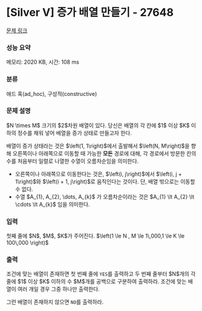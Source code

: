 # [Silver V] 증가 배열 만들기 - 27648 

[문제 링크](https://www.acmicpc.net/problem/27648) 

### 성능 요약

메모리: 2020 KB, 시간: 108 ms

### 분류

애드 혹(ad_hoc), 구성적(constructive)

### 문제 설명

<p>$N \times M$ 크기의 $2$차원 배열이 있다. 당신은 배열의 각 칸에 $1$ 이상 $K$ 이하의 정수를 채워 넣어 배열을 증가 상태로 만들고자 한다.</p>

<p>배열이 증가 상태라는 것은 $\left(1, 1\right)$에서 출발해서 $\left(N, M\right)$을 향해 오른쪽이나 아래쪽으로 이동할 때 가능한 <strong>모든</strong> 경로에 대해, 각 경로에서 방문한 칸의 수를 처음부터 일렬로 나열한 수열이 오름차순임을 의미한다.</p>

<ul>
	<li>오른쪽이나 아래쪽으로 이동한다는 것은, $\left(i, j\right)$에서 $\left(i, j + 1\right)$와 $\left(i + 1, j\right)$로 움직인다는 것이다. 단, 배열 밖으로는 이동할 수 없다.</li>
	<li>수열 $A_{1}, A_{2}, \dots, A_{k}$ 가 오름차순이라는 것은 $A_{1} \lt A_{2} \lt \cdots \lt A_{k}$ 임을 의미한다.</li>
</ul>

### 입력 

 <p>첫째 줄에 $N$, $M$, $K$가 주어진다. $\left(1 \le N , M \le 1\,000,1 \le K \le 100\,000 \right)$</p>

### 출력 

 <p>조건에 맞는 배열이 존재하면 첫 번째 줄에 <code>YES</code>를 출력하고 두 번째 줄부터 $N$개의 각 줄에 $1$ 이상 $K$ 이하의 수 $M$개를 공백으로 구분하여 출력하라. 조건에 맞는 배열이 여러 개일 경우 그중 하나만 출력한다.</p>

<p>그런 배열이 존재하지 않으면 <code>NO</code>를 출력하라.</p>


